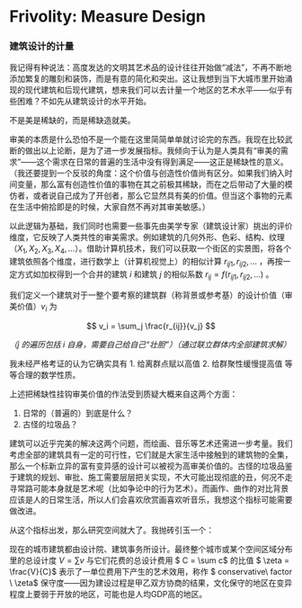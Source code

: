 # Frivolity: Measure Design

### 建筑设计的计量

我记得有种说法：高度发达的文明其艺术品的设计往往开始做“减法”，不再不断地添加繁复的雕刻和装饰，而是有意的简化和突出。这让我想到当下大城市里开始涌现的现代建筑和后现代建筑，想来我们可以去计量一个地区的艺术水平——似乎有些困难？不如先从建筑设计的水平开始。

不是美是稀缺的，而是稀缺造就美。

审美的本质是什么恐怕不是一个能在这里简简单单就讨论完的东西。我现在比较武断的做出以上论断，是为了进一步发展指标。我倾向于认为是人类具有“审美的需求”——这个需求在日常的普遍的生活中没有得到满足——这正是稀缺性的意义。（我还要提到一个反驳的角度：这个价值与创造性价值尚有区分。如果我们纳入时间变量，那么富有创造性价值的事物在其之前极其稀缺，而在之后带动了大量的模仿者，或者说自己成为了开创者，那么它显然具有美的价值。但当这个事物的元素在生活中俯拾即是的时候，大家自然不再对其审美敏感。）

以此逻辑为基础，我们同时也需要一些事先由美学专家（建筑设计家）挑出的评价维度，它反映了人类共性的审美需求。例如建筑的几何外形、色彩、结构、纹理（$X_1, X_2, X_3, X_4, \ldots$）。借助计算机技术，我们可以获取一个街区的实景图，将各个建筑依照各个维度，进行数学上（计算机视觉上）的相似计算 $r_{ij1}, r_{ij2}, \ldots$ ，再按一定方式如加权得到一个合并的建筑 $i$ 和建筑 $j$ 的相似系数 $r_{ij} = f(r_{ij1}, r_{ij2}, \ldots)$ 。

我们定义一个建筑对于一整个要考察的建筑群（称背景或参考基）的设计价值（审美价值）$v_i$ 为

$$
v_i = \sum_j \frac{r_{ij}}{v_j}
$$

*（$j$ 的遍历包括 $i$ 自身，需要自己给自己“壮胆”）（通过联立群体内全部建筑求解）*

我未经严格考证的认为它确实具有 1. 给离群点赋以高值 2. 给群聚性缓慢提高值 等等合理的数学性质。

上述把稀缺性挂钩审美价值的作法受到质疑大概来自这两个方面：

1. 日常的（普遍的）到底是什么？
2. 古怪的垃圾品？

建筑可以近乎完美的解决这两个问题，而绘画、音乐等艺术还需进一步考量。我们考虑全部的建筑具有一定的可行性，它们就是大家生活中接触到的建筑物的全集，那么一个标新立异的富有变异感的设计可以被视为高审美价值的。古怪的垃圾品鉴于建筑的规划、审批、施工需要层层把关实现，不大可能出现彻底的丑，何况不走寻常路可能本身就是艺术呢（比如争论中的行为艺术）。而画作、曲作的对比背景应该是人的日常生活，所以人们会喜欢欣赏画喜欢听音乐，我想这个指标可能需要做改进。

从这个指标出发，那么研究空间就大了。我抛砖引玉一个：

现在的城市建筑都由设计院、建筑事务所设计。最终整个城市或某个空间区域分布里的总设计度 $V = \sum v$ 与它们花费的总设计费用 $ C = \sum c$ 的比值 $ \zeta = \frac{V}{C}$ 表示了一单位费用下产生的艺术效用，称作 $ conservative\ factor \ \zeta$  保守度——因为建设过程是甲乙双方协商的结果，文化保守的地区在变异程度上要弱于开放的地区，可能也是人均GDP高的地区。
